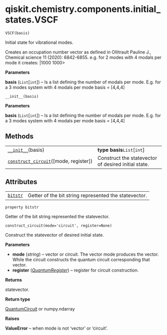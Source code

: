 # qiskit.chemistry.components.initial\_states.VSCF



`VSCF(basis)`

Initial state for vibrational modes.

Creates an occupation number vector as defined in Ollitrault Pauline J., Chemical science 11 (2020): 6842-6855. e.g. for 2 modes with 4 modals per mode it creates: |1000 1000>

**Parameters**

**basis** (`List`\[`int`]) – Is a list defining the number of modals per mode. E.g. for a 3 modes system with 4 modals per mode basis = \[4,4,4]



`__init__(basis)`

**Parameters**

**basis** (`List`\[`int`]) – Is a list defining the number of modals per mode. E.g. for a 3 modes system with 4 modals per mode basis = \[4,4,4]

## Methods

|                                                                                                                                                                                  |                                                     |
| -------------------------------------------------------------------------------------------------------------------------------------------------------------------------------- | --------------------------------------------------- |
| [`__init__`](#qiskit.chemistry.components.initial_states.VSCF.__init__ "qiskit.chemistry.components.initial_states.VSCF.__init__")(basis)                                        | **type basis**`List`\[`int`]                        |
| [`construct_circuit`](#qiskit.chemistry.components.initial_states.VSCF.construct_circuit "qiskit.chemistry.components.initial_states.VSCF.construct_circuit")(\[mode, register]) | Construct the statevector of desired initial state. |

## Attributes

|                                                                                                                              |                                                       |
| ---------------------------------------------------------------------------------------------------------------------------- | ----------------------------------------------------- |
| [`bitstr`](#qiskit.chemistry.components.initial_states.VSCF.bitstr "qiskit.chemistry.components.initial_states.VSCF.bitstr") | Getter of the bit string represented the statevector. |



`property bitstr`

Getter of the bit string represented the statevector.



`construct_circuit(mode='circuit', register=None)`

Construct the statevector of desired initial state.

**Parameters**

*   **mode** (*string*) – vector or circuit. The vector mode produces the vector. While the circuit constructs the quantum circuit corresponding that vector.
*   **register** ([*QuantumRegister*](qiskit.circuit.QuantumRegister#qiskit.circuit.QuantumRegister "qiskit.circuit.QuantumRegister")) – register for circuit construction.

**Returns**

statevector.

**Return type**

[QuantumCircuit](qiskit.circuit.QuantumCircuit#qiskit.circuit.QuantumCircuit "qiskit.circuit.QuantumCircuit") or numpy.ndarray

**Raises**

**ValueError** – when mode is not ‘vector’ or ‘circuit’.
